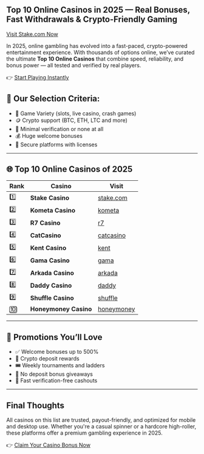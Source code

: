 ## Top 10 Online Casinos in 2025 — Real Bonuses, Fast Withdrawals & Crypto-Friendly Gaming  
[Visit Stake.com Now](https://stake.com/?c=JiMxFVsp)

In 2025, online gambling has evolved into a fast-paced, crypto-powered entertainment experience. With thousands of options online, we’ve curated the ultimate **Top 10 Online Casinos** that combine speed, reliability, and bonus power — all tested and verified by real players.

👉 [Start Playing Instantly](https://stake.com/?c=JiMxFVsp)

## 🥇 Our Selection Criteria:

- 🎰 Game Variety (slots, live casino, crash games)
- 🪙 Crypto support (BTC, ETH, LTC and more)
- 🧾 Minimal verification or none at all
- 💰 Huge welcome bonuses
- 🔐 Secure platforms with licenses

---

## 🌐 Top 10 Online Casinos of 2025

| Rank | Casino             | Visit                                                  |
|------|--------------------|---------------------------------------------------------|
| 1️⃣   | **Stake Casino**       | [stake.com](https://stake.com/?c=JiMxFVsp)                |
| 2️⃣   | **Kometa Casino**     | [kometa](https://tropical-path.com/s7d8a1999)             |
| 3️⃣   | **R7 Casino**         | [r7](https://aristocratic-hall.com/s7f064747)             |
| 4️⃣   | **CatCasino**         | [catcasino](https://catchthecatthree.com/s74cd5c49)       |
| 5️⃣   | **Kent Casino**       | [kent](https://pamuatinat.xyz/s9e2edfac)                  |
| 6️⃣   | **Gama Casino**       | [gama](https://preesiader.com/s712d6f5e)                  |
| 7️⃣   | **Arkada Casino**     | [arkada](https://grid-cyberlane.com/s9372df9a)            |
| 8️⃣   | **Daddy Casino**      | [daddy](https://aeruborony.com/se5595b94)                 |
| 9️⃣   | **Shuffle Casino**    | [shuffle](https://shuffle888.com?r=uwPm692XQN)            |
| 🔟   | **Honeymoney Casino** | [honeymoney](https://honeymoneybonus.com/?ref=ODkyOTZfcmVmZXJyYWw=) |

---

## 🎁 Promotions You’ll Love

- ✅ Welcome bonuses up to 500%  
- 💸 Crypto deposit rewards  
- 🎟️ Weekly tournaments and ladders  
- 🎁 No deposit bonus giveaways  
- 🔁 Fast verification-free cashouts

---

## Final Thoughts

All casinos on this list are trusted, payout-friendly, and optimized for mobile and desktop use. Whether you're a casual spinner or a hardcore high-roller, these platforms offer a premium gambling experience in 2025.

👉 [Claim Your Casino Bonus Now](https://stake.com/?c=JiMxFVsp)
